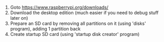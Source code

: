 1. Goto https://www.raspberrypi.org/downloads/
2. Download the desktop edition (much easier if you need to debug stuff later on)
3. Prepare an SD card by removing all partitions on it (using 'disks' program), adding 1 partition back
4. Create startup SD card (using 'startup disk creator' program)
